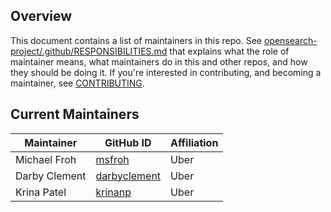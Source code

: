 ## Overview

This document contains a list of maintainers in this repo. See [opensearch-project/.github/RESPONSIBILITIES.md](https://github.com/opensearch-project/.github/blob/main/RESPONSIBILITIES.md#maintainer-responsibilities) that explains what the role of maintainer means, what maintainers do in this and other repos, and how they should be doing it. If you're interested in contributing, and becoming a maintainer, see [CONTRIBUTING](CONTRIBUTING.md).

## Current Maintainers

| Maintainer            | GitHub ID                                         | Affiliation |
|-----------------------|---------------------------------------------------|-------------|
| Michael Froh          | [msfroh](https://github.com/msfroh)               | Uber        |
| Darby Clement         | [darbyclement](https://github.com/darbyclement)   | Uber        |
| Krina Patel           | [krinanp](https://github.com/krinanp)             | Uber        |
